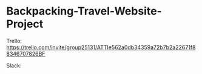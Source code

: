 # Backpacking-Travel-Website-Project

Trello:
  https://trello.com/invite/group25131/ATTIe562a0db34359a72b7b2a22671f88346707826BF
  
Slack:
  
